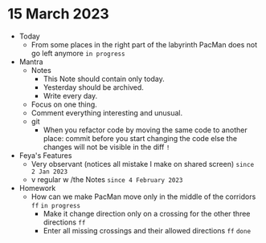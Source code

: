 # 15 March 2023

* Today
  * From some places in the right part of the labyrinth PacMan does not go left anymore `in progress`
* Mantra
  * Notes
    * This Note should contain only today.
    * Yesterday should be archived.
    * Write every day.
  * Focus on one thing.
  * Comment everything interesting and unusual.
  * git
    * When you refactor code by moving the same code to another place: commit before you start changing the code else the changes will not be visible in the diff `!`
* Feya's Features
  * Very observant (notices all mistake I make on shared screen) `since 2 Jan 2023`
  * v regular w /the Notes `since 4 February 2023`
* Homework
  * How can we make PacMan move only in the middle of the corridors `ff` `in progress`
    * Make it change direction only on a crossing for the other three directions `ff`
    * Enter all missing crossings and their allowed directions `ff` `done`